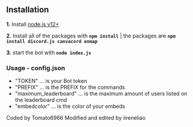 ## Installation

 **1.** Install [node.js v12+](https://nodejs.org/api/cli.html#cli_unhandled_rejections_mode)
 
 **2.** Install all of the packages with **`npm install`**     |  the packages are   **`npm install discord.js canvacord enmap`**
 
 **3.** start the bot with **`node index.js`**

### Usage - config.json
- "TOKEN"           ... is your Bot token
- "PREFIX"          ... is the PREFIX for the commands
- "maximum_leaderboard" ... is the maximum amount of users listed on the leaderboard cmd
- "embedcolor"      ... is the color of your embeds

Coded by Tomato6966
Modified and edited by iireneliao
